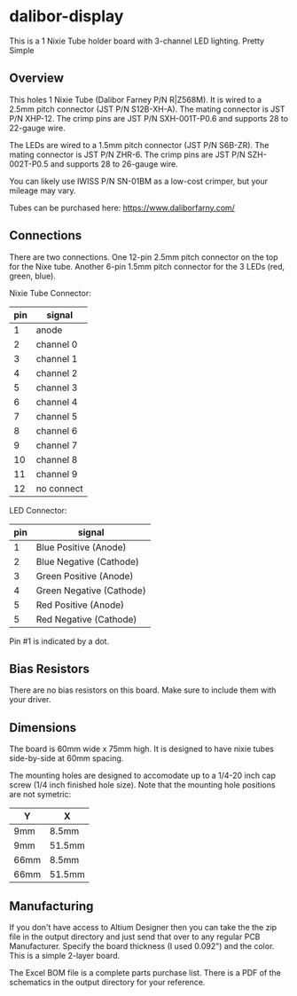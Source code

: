 # dalibor-display
This is a 1 Nixie Tube holder board with 3-channel LED lighting. Pretty Simple


## Overview

This holes 1 Nixie Tube (Dalibor Farney P/N R|Z568M). It is wired to a 2.5mm pitch connector (JST P/N S12B-XH-A). The mating connector is JST P/N XHP-12. The crimp pins are JST P/N SXH-001T-P0.6 and supports 28 to 22-gauge wire.

The LEDs are wired to a 1.5mm pitch connector (JST P/N S6B-ZR). The mating connector is JST P/N ZHR-6. The crimp pins are JST P/N SZH-002T-P0.5 and supports 28 to 26-gauge wire.

You can likely use IWISS P/N SN-01BM as a low-cost crimper, but your mileage may vary.

Tubes can be purchased here: https://www.daliborfarny.com/


## Connections

There are two connections. One 12-pin 2.5mm pitch connector on the top for the Nixe tube. Another 6-pin 1.5mm pitch connector for the 3 LEDs (red, green, blue).

Nixie Tube Connector:

|pin|signal|
|----|----|
|1|anode|
|2|channel 0|
|3|channel 1|
|4|channel 2|
|5|channel 3|
|6|channel 4|
|7|channel 5|
|8|channel 6|
|9|channel 7|
|10|channel 8|
|11|channel 9|
|12|no connect|


LED Connector:

|pin|signal|
|----|----|
|1|Blue Positive (Anode)|
|2|Blue Negative (Cathode)|
|3|Green Positive (Anode)|
|4|Green Negative (Cathode)|
|5|Red Positive (Anode)|
|5|Red Negative (Cathode)|

Pin #1 is indicated by a dot.

## Bias Resistors

There are no bias resistors on this board. Make sure to include them with your driver.

## Dimensions

The board is 60mm wide x 75mm high. It is designed to have nixie tubes side-by-side at 60mm spacing.

The mounting holes are designed to accomodate up to a 1/4-20 inch cap screw (1/4 inch finished hole size). Note that the mounting hole positions are not symetric:

|Y|X|
|-----|-----|
|9mm |8.5mm|
|9mm |51.5mm|
|66mm |8.5mm|
|66mm |51.5mm|


## Manufacturing

If you don't have access to Altium Designer then you can take the the zip file in the output directory and just send that over to any regular PCB Manufacturer. Specify the board thickness (I used 0.092") and the color. This is a simple 2-layer board.

The Excel BOM file is a complete parts purchase list. There is a PDF of the schematics in the output directory for your reference.
